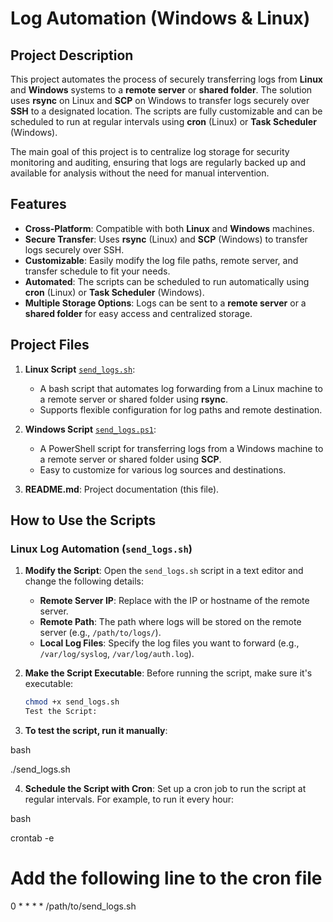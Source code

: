 # Log Automation (Windows & Linux)

## Project Description

This project automates the process of securely transferring logs from **Linux** and **Windows** systems to a **remote server** or **shared folder**. The solution uses **rsync** on Linux and **SCP** on Windows to transfer logs securely over **SSH** to a designated location. The scripts are fully customizable and can be scheduled to run at regular intervals using **cron** (Linux) or **Task Scheduler** (Windows).

The main goal of this project is to centralize log storage for security monitoring and auditing, ensuring that logs are regularly backed up and available for analysis without the need for manual intervention.

## Features

- **Cross-Platform**: Compatible with both **Linux** and **Windows** machines.
- **Secure Transfer**: Uses **rsync** (Linux) and **SCP** (Windows) to transfer logs securely over SSH.
- **Customizable**: Easily modify the log file paths, remote server, and transfer schedule to fit your needs.
- **Automated**: The scripts can be scheduled to run automatically using **cron** (Linux) or **Task Scheduler** (Windows).
- **Multiple Storage Options**: Logs can be sent to a **remote server** or a **shared folder** for easy access and centralized storage.

## Project Files

1. **Linux Script** [`send_logs.sh`](`send_logs.sh`):
   - A bash script that automates log forwarding from a Linux machine to a remote server or shared folder using **rsync**.
   - Supports flexible configuration for log paths and remote destination.

2. **Windows Script** [`send_logs.ps1`](`send_logs.ps1`):
   - A PowerShell script for transferring logs from a Windows machine to a remote server or shared folder using **SCP**.
   - Easy to customize for various log sources and destinations.

3. **README.md**: Project documentation (this file).

## How to Use the Scripts

### Linux Log Automation (`send_logs.sh`)

1. **Modify the Script**:
   Open the `send_logs.sh` script in a text editor and change the following details:
   - **Remote Server IP**: Replace with the IP or hostname of the remote server.
   - **Remote Path**: The path where logs will be stored on the remote server (e.g., `/path/to/logs/`).
   - **Local Log Files**: Specify the log files you want to forward (e.g., `/var/log/syslog`, `/var/log/auth.log`).

2. **Make the Script Executable**:
   Before running the script, make sure it's executable:
   ```bash
   chmod +x send_logs.sh
   Test the Script:
3. **To test the script, run it manually**:


bash

./send_logs.sh

4. **Schedule the Script with Cron**:
Set up a cron job to run the script at regular intervals. For example, to run it every hour:

bash

crontab -e
# Add the following line to the cron file
0 * * * * /path/to/send_logs.sh
